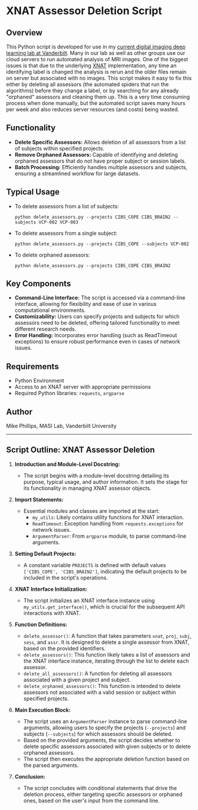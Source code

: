 # XNAT Assessor Deletion Script

## Overview
This Python script is developed for use in my [current digital imaging deep learning lab at Vanderbilt](https://www.vanderbilt.edu/vise/tag/masi-lab/). Many in our lab as well as other groups use our cloud servers to run automated analysis of MRI images. One of the biggest issues is that due to the underlying [XNAT](https://www.xnat.org) implementation, any time an identifying label is changed the analysis is rerun and the older files remain on server but associated with no images. This script makes it easy to fix this either by deleting all assessors (the automated spiders that run the algorithms) before they change a label, or by searching for any already "orphaned" assessors and cleaning them up. This is a very time consuming process when done manually, but the automated script saves many hours per week and also reduces server resources (and costs) being wasted.

## Functionality
- **Delete Specific Assessors:** Allows deletion of all assessors from a list of subjects within specified projects.
- **Remove Orphaned Assessors:** Capable of identifying and deleting orphaned assessors that do not have proper subject or session labels.
- **Batch Processing:** Efficiently handles multiple assessors and subjects, ensuring a streamlined workflow for large datasets.

## Typical Usage
- To delete assessors from a list of subjects:
  ```
  python delete_assessors.py --projects CIBS_COPE CIBS_BRAIN2 --subjects VCP-002 VCP-003
  ```
- To delete assessors from a single subject:
  ```
  python delete_assessors.py --projects CIBS_COPE --subjects VCP-002
  ```
- To delete orphaned assessors:
  ```
  python delete_assessors.py --projects CIBS_COPE CIBS_BRAIN2
  ```

## Key Components
- **Command-Line Interface:** The script is accessed via a command-line interface, allowing for flexibility and ease of use in various computational environments.
- **Customizability:** Users can specify projects and subjects for which assessors need to be deleted, offering tailored functionality to meet different research needs.
- **Error Handling:** Incorporates error handling (such as ReadTimeout exceptions) to ensure robust performance even in cases of network issues.

## Requirements
- Python Environment
- Access to an XNAT server with appropriate permissions
- Required Python libraries: `requests`, `argparse`

## Author
Mike Phillips, MASI Lab, Vanderbilt University


---

## Script Outline: XNAT Assessor Deletion

1. **Introduction and Module-Level Docstring:**
   - The script begins with a module-level docstring detailing its purpose, typical usage, and author information. It sets the stage for its functionality in managing XNAT assessor objects.

2. **Import Statements:**
   - Essential modules and classes are imported at the start:
     - `my_utils`: Likely contains utility functions for XNAT interaction.
     - `ReadTimeout`: Exception handling from `requests.exceptions` for network issues.
     - `ArgumentParser`: From `argparse` module, to parse command-line arguments.

3. **Setting Default Projects:**
   - A constant variable `PROJECTS` is defined with default values `['CIBS_COPE', 'CIBS_BRAIN2']`, indicating the default projects to be included in the script's operations.

4. **XNAT Interface Initialization:**
   - The script initializes an XNAT interface instance using `my_utils.get_interface()`, which is crucial for the subsequent API interactions with XNAT.

5. **Function Definitions:**
   - `delete_assessor()`: A function that takes parameters `xnat`, `proj`, `subj`, `sess`, and `assr`. It is designed to delete a single assessor from XNAT, based on the provided identifiers.
   - `delete_assessors()`: This function likely takes a list of assessors and the XNAT interface instance, iterating through the list to delete each assessor.
   - `delete_all_assessors()`: A function for deleting all assessors associated with a given project and subject.
   - `delete_orphaned_assessors()`: This function is intended to delete assessors not associated with a valid session or subject within specified projects.

6. **Main Execution Block:**
   - The script uses an `ArgumentParser` instance to parse command-line arguments, allowing users to specify the projects (`--projects`) and subjects (`--subjects`) for which assessors should be deleted.
   - Based on the provided arguments, the script decides whether to delete specific assessors associated with given subjects or to delete orphaned assessors.
   - The script then executes the appropriate deletion function based on the parsed arguments.

7. **Conclusion:**
   - The script concludes with conditional statements that drive the deletion process, either targeting specific assessors or orphaned ones, based on the user's input from the command line.
